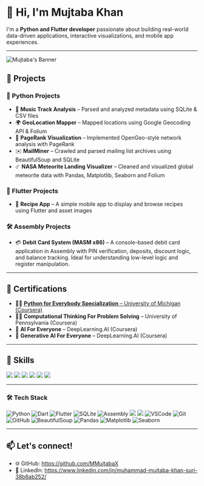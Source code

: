 # 👋 Hi, I'm Mujtaba Khan

I'm a **Python and Flutter developer** passionate about building real-world data-driven applications, interactive visualizations, and mobile app experiences.

---

![Mujtaba's Banner](https://scitechdaily.com/images/AI-Technology-Creation-Concept.gif)

## 🔧 Projects

### 🐍 Python Projects
- 🎵 **Music Track Analysis** – Parsed and analyzed metadata using SQLite & CSV files  
- 🌍 **GeoLocation Mapper** – Mapped locations using Google Geocoding API & Folium  
- 🔗 **PageRank Visualization** – Implemented OpenGeo-style network analysis with PageRank  
- ✉️ **MailMiner** – Crawled and parsed mailing list archives using BeautifulSoup and SQLite  
- ☄️ **NASA Meteorite Landing Visualizer** – Cleaned and visualized global meteorite data with Pandas, Matplotlib, Seaborn and Folium  

### 📱 Flutter Projects
- 🍲 **Recipe App** – A simple mobile app to display and browse recipes using Flutter and asset images  

### 🛠️ Assembly Projects
- 💳 **Debit Card System (MASM x86)** – A console-based debit card application in Assembly with PIN verification, deposits, discount logic, and balance tracking. Ideal for understanding low-level logic and register manipulation.

---

## 📜 Certifications

- 🧑‍💻 [**Python for Everybody Specialization** – University of Michigan (Coursera)](https://www.coursera.org/account/accomplishments/specialization/70S7JV7U2N5G)
- 🧑‍💻 **Computational Thinking For Problem Solving** – University of Pennsylvania (Coursera)  
- 🤖 **AI For Everyone** – DeepLearning.AI (Coursera)  
- 🤖 **Generative AI For Everyone** – DeepLearning.AI (Coursera)  

---

## 🧠 Skills

<p align="left">
  <img src="https://img.shields.io/badge/Mobile App Development-blue?style=for-the-badge"/>
  <img src="https://img.shields.io/badge/Data Analysis-orange?style=for-the-badge"/>
  <img src="https://img.shields.io/badge/Data Visualization-teal?style=for-the-badge"/>
  <img src="https://img.shields.io/badge/Web Scraping-green?style=for-the-badge"/>
  <img src="https://img.shields.io/badge/Project Management-purple?style=for-the-badge"/>
  <img src="https://img.shields.io/badge/Generative AI-pink?style=for-the-badge"/>
</p>

---

### 🛠️ Tech Stack

<p align="left">
  <img src="https://img.shields.io/badge/Python-3776AB?style=for-the-badge&logo=python&logoColor=white" alt="Python"/>
  <img src="https://img.shields.io/badge/Dart-0175C2?style=for-the-badge&logo=dart&logoColor=white" alt="Dart"/>
  <img src="https://img.shields.io/badge/Flutter-02569B?style=for-the-badge&logo=flutter&logoColor=white" alt="Flutter"/>
  <img src="https://img.shields.io/badge/SQLite-003B57?style=for-the-badge&logo=sqlite&logoColor=white" alt="SQLite"/>
  <img src="https://img.shields.io/badge/Assembly-6E4C13?style=for-the-badge&logo=gnu&logoColor=white" alt="Assembly"/>
  <img src="https://img.shields.io/badge/C++-00599C?style=for-the-badge&logo=c%2B%2B&logoColor=white"/>
  <img src="https://img.shields.io/badge/Java-007396?style=for-the-badge&logo=java&logoColor=white"/>
  <img src="https://img.shields.io/badge/Visual%20Studio%20Code-007ACC?style=for-the-badge&logo=visual-studio-code&logoColor=white" alt="VSCode"/>
  <img src="https://img.shields.io/badge/Git-F05032?style=for-the-badge&logo=git&logoColor=white" alt="Git"/>
  <img src="https://img.shields.io/badge/GitHub-181717?style=for-the-badge&logo=github&logoColor=white" alt="GitHub"/>
  <img src="https://img.shields.io/badge/BeautifulSoup-4B0082?style=for-the-badge&logo=python&logoColor=white" alt="BeautifulSoup"/>
  <img src="https://img.shields.io/badge/Pandas-150458?style=for-the-badge&logo=pandas&logoColor=white" alt="Pandas"/>
  <img src="https://img.shields.io/badge/Matplotlib-11557C?style=for-the-badge&logo=plotly&logoColor=white" alt="Matplotlib"/>
  <img src="https://img.shields.io/badge/Seaborn-4B8BBE?style=for-the-badge&logo=python&logoColor=white" alt="Seaborn"/>
</p>

---

## 📫 Let's connect!

- 🌐 GitHub: https://github.com/MMujtabaX  
- 💼 LinkedIn: https://www.linkedin.com/in/muhammad-mujtaba-khan-suri-38b6ab252/
